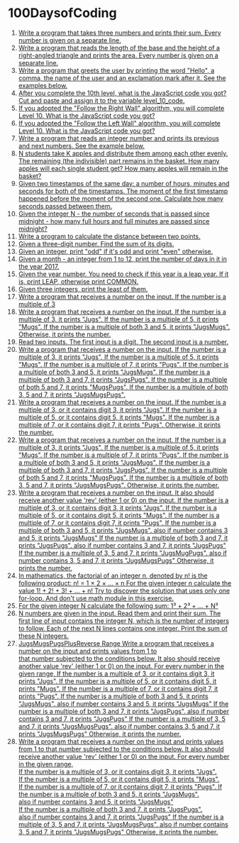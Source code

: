 # 100DaysofCoding

1) [Write a program that takes three numbers and prints their sum. Every number is given on a separate line.
](https://github.com/ashwinvishal26/100DaysofCoding/blob/master/1%201%20Input%20print%20Sum%20of%20three%20numbers.md)
2) [Write a program that reads the length of the base and the height of a right-angled triangle and prints the area. Every number is given on a separate line.](https://github.com/ashwinvishal26/100DaysofCoding/blob/master/1%202%20Input%20print%20Area%20of%20right%20triangle.md)
3) [Write a program that greets the user by printing the word "Hello", a comma, the name of the user and an exclamation mark after it. See the examples below.
](https://github.com/ashwinvishal26/100DaysofCoding/blob/master/1%203%20Input%20print%20Hello%20Harry.md)
4) [After you complete the 10th level, what is the JavaScript code you got? 
Cut and paste and assign it to the variable level_10_code.](https://github.com/ashwinvishal26/100DaysofCoding/blob/master/0%201%20Level10.md)
5) [If you adopted the "Follow the Right Wall" algorithm, you will complete Level 10. 
What is the JavaScript code you got? ](https://github.com/ashwinvishal26/100DaysofCoding/blob/master/0%202%20HugRight.md)
6) [If you adopted the "Follow the Left Wall" algorithm, you will complete Level 10. 
What is the JavaScript code you got? ](https://github.com/ashwinvishal26/100DaysofCoding/blob/master/0%203%20HugLeft.md)
7) [Write a program that reads an integer number and prints its previous and next numbers. See the example below.
](https://github.com/ashwinvishal26/100DaysofCoding/blob/master/1%204%20Input%20print%20Previous%20and%20next.md)
8) [N students take K apples and distribute them among each other evenly. The remaining (the indivisible) part remains in the basket. How many apples will each single student get? How many apples will remain in the basket?](https://github.com/ashwinvishal26/100DaysofCoding/blob/master/1%205%20Input%20print%20Apple%20sharing.md)
9) [Given two timestamps of the same day: a number of hours, minutes and seconds for both of the timestamps. The moment of the first timestamp happened before the moment of the second one. Calculate how many seconds passed between them.](https://github.com/ashwinvishal26/100DaysofCoding/blob/master/1%207%20Input%20print%20Two%20timestamps.md)
10) [Given the integer N - the number of seconds that is passed since midnight - how many full hours and full minutes are passed since midnight?](https://github.com/ashwinvishal26/100DaysofCoding/blob/master/1%206%20Input%20print%20Hours%20and%20minutes.md)
11) [Write a program to calculate the distance between two points.](https://github.com/ashwinvishal26/100DaysofCoding/blob/master/1%208%20Input%20print%20TwoPoints.md)
12) [Given a three-digit number. Find the sum of its digits.](https://github.com/ashwinvishal26/100DaysofCoding/blob/master/2%205%20Numbers%20Sum%20of%20digits.md)
13) [Given an integer, print "odd" if it's odd and print "even" otherwise.](https://github.com/ashwinvishal26/100DaysofCoding/blob/master/3%201%20If%20else%20Odd%20or%20even.md)
14) [Given a month - an integer from 1 to 12, print the number of days in it in the year 2017.](https://github.com/ashwinvishal26/100DaysofCoding/blob/master/3%209%20If%20else%20Days%20in%20month.md)
15) [Given the year number. You need to check if this year is a leap year. If it is, print LEAP, otherwise print COMMON.](https://github.com/ashwinvishal26/100DaysofCoding/blob/master/3%20J%20If%20else%20Leap%20year.md)
16) [Given three integers, print the least of them.
](https://github.com/ashwinvishal26/100DaysofCoding/blob/master/3%208%20If%20else%20Minimum%20of%20three%20numbers.md)
17) [Write a program that receives a number on the input.
If the number is a multiple of 3](https://github.com/ashwinvishal26/100DaysofCoding/blob/master/3%20P%20Jugs%20for%20Three.md)
18) [Write a program that receives a number on the input.
If the number is a multiple of 3, it prints "Jugs". 
If the number is a multiple of 5, it prints "Mugs".
If the number is a multiple of both 3 and 5, it prints "JugsMugs".
Otherwise, it prints the number.](https://github.com/ashwinvishal26/100DaysofCoding/blob/master/3%20Q%20Mugs%20for%20Five.md)
19) [Read two inputs. 
The first input is a digit. 
The second input is a number. ](https://github.com/ashwinvishal26/100DaysofCoding/blob/master/5%20D%20Membership%20Digit%20in%20Number.md)
20) [Write a program that receives a number on the input.
If the number is a multiple of 3, it prints "Jugs". 
If the number is a multiple of 5, it prints "Mugs".
If the number is a multiple of 7, it prints "Pugs".
If the number is a multiple of both 3 and 5, it prints "JugsMugs".
If the number is a multiple of both 3 and 7, it prints "JugsPugs".
If the number is a multiple of both 5 and 7, it prints "MugsPugs".
If the number is a multiple of both 3, 5 and 7, it prints "JugsMugsPugs".
](https://github.com/ashwinvishal26/100DaysofCoding/blob/master/3%20R%20JugsMugsPugs.md)
21) [Write a program that receives a number on the input.
  If the number is a multiple of 3, or it contains digit 3, it prints "Jugs". 
  If the number is a multiple of 5, or it contains digit 5, it prints "Mugs".
  If the number is a multiple of 7, or it contains digit 7, it prints "Pugs".
Otherwise, it prints the number.](https://github.com/ashwinvishal26/100DaysofCoding/blob/master/3%20U%20JugsMugsPugsPlus.md)
22) [Write a program that receives a number on the input.
If the number is a multiple of 3, it prints "Jugs". 
  If the number is a multiple of 5, it prints "Mugs".
   If the number is a multiple of 7, it prints "Pugs".
   If the number is a multiple of both 3 and 5, it prints "JugsMugs".
  If the number is a multiple of both 3 and 7, it prints "JugsPugs".
   If the number is a multiple of both 5 and 7, it prints "MugsPugs".
  If the number is a multiple of both 3, 5 and 7, it prints "JugsMugsPugs".
Otherwise, it prints the number.](https://github.com/ashwinvishal26/100DaysofCoding/blob/master/3%20S%20JugsMugsPugs%20Lite.md)
23) [Write a program that receives a number on the input.
It also should receive another value 'rev' (either 1 or 0) on the input. 
   If the number is a multiple of 3, or it contains digit 3, it prints "Jugs". 
   If the number is a multiple of 5, or it contains digit 5, it prints "Mugs".
   If the number is a multiple of 7, or it contains digit 7, it prints "Pugs".
   If the number is a multiple of both 3 and 5, it prints "JugsMugs".
         also if number contains 3 and 5, it prints "JugsMugs"
   If the number is a multiple of both 3 and 7, it prints "JugsPugs".
         also if number contains 3 and 7, it prints "JugsPugs"
   If the number is a multiple of 3, 5 and 7, it prints "JugsMugPugs".
        also if number contains 3, 5 and 7, it prints "JugsMugsPugs"
Otherwise, it prints the number.](https://github.com/ashwinvishal26/100DaysofCoding/blob/master/3%20V%20JugsMugsPugsPlus%20Reverse.md)
24) [In mathematics, the factorial of an integer n, denoted by n! is the following product:
n! = 1 × 2 × … × n
For the given integer n calculate the value 
1! + 2! + 3! + ... + n!
Try to discover the solution that uses only one for-loop. And don't use math module in this exercise.
](https://github.com/ashwinvishal26/100DaysofCoding/blob/master/4%208%20For%20Sum%20of%20factorials.md)
25) [For the given integer N calculate the following sum:
1³ + 2³ + ... + N³](https://github.com/ashwinvishal26/100DaysofCoding/blob/master/4%205%20For%20Sum%20of%20cubes.md)
26) [N numbers are given in the input. Read them and print their sum.
The first line of input contains the integer N, which is the number of integers to follow. Each of the next N lines contains one integer. Print the sum of these N integers.
](https://github.com/ashwinvishal26/100DaysofCoding/blob/master/4%204%20For%20Sum%20of%20N%20numbers.md)
27) [JugsMugsPugsPlusReverse Range
 Write a program that receives a number on the input and prints values from 1 to   
that number subjected to the conditions below. 
 It also should receive another value 'rev' (either 1 or 0) on the input. 
For every number in the given range, 
   If the number is a multiple of 3, or it contains digit 3, it prints "Jugs". 
  If the number is a multiple of 5, or it contains digit 5, it prints "Mugs".
   If the number is a multiple of 7, or it contains digit 7, it prints "Pugs".
   If the number is a multiple of both 3 and 5, it prints "JugsMugs".
        also if number contains 3 and 5, it prints "JugsMugs"
   If the number is a multiple of both 3 and 7, it prints "JugsPugs".
         also if number contains 3 and 7, it prints "JugsPugs"
   If the number is a multiple of 3, 5 and 7, it prints "JugsMugsPugs".
        also if number contains 3, 5 and 7, it prints "JugsMugsPugs"
Otherwise, it prints the number.
](https://github.com/ashwinvishal26/100DaysofCoding/blob/master/3%20W%20JugsMugsPugs%20Range.md)
28) [
Write a program that receives a number on the input and prints values from 1 to that number subjected to the conditions below. 
It also should receive another value 'rev' (either 1 or 0) on the input. 
For every number in the given range,   
 If the number is a multiple of 3, or it contains digit 3, it prints "Jugs".   
 If the number is a multiple of 5, or it contains digit 5, it prints "Mugs".  
 If the number is a multiple of 7, or it contains digit 7, it prints "Pugs".
 If the number is a multiple of both 3 and 5, it prints "JugsMugs".        
   also if number contains 3 and 5, it prints "JugsMugs"  
 If the number is a multiple of both 3 and 7, it prints "JugsPugs".        
   also if number contains 3 and 7, it prints "JugsPugs"
 If the number is a multiple of 3, 5 and 7, it prints "JugsMugsPugs".
       also if number contains 3, 5 and 7, it prints "JugsMugsPugs"
Otherwise, it prints the number.](https://github.com/ashwinvishal26/100DaysofCoding/blob/master/3%20X%20JugsMugsPugs%20Special.md)
